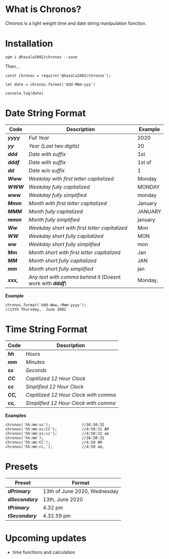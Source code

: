 # What is Chronos?

Chronos is a light weight time and date string manipulation function.

# Installation
```
npm i @hasala2002/chronos --save
```
Then...

```
const chronos = require('@hasala2002/chronos');

let date = chronos.format('ddd-Mmm-yyy')

console.log(date)
```

# Date String Format
| Code  | Description  | Example  |
| ------------ | ------------ | ------------ |
| ***yyyy*** | _Full Year_ | 2020 |
| ***yy*** | _Year (Last two digits)_ | 20 |
| ***ddd*** | _Date with suffix_ | 1st |
| ***dddf*** | _Date with suffix_ | 1st of |
| ***dd*** | _Date w/o suffix_ | 1 |
| ***Www*** | _Weekday with first letter capitalized_ | Monday |
| ***WWW*** | _Weekday fully capitalized_ | MONDAY |
| ***www*** | _Weekday fully simplified_ | monday |
| ***Mmm*** | _Month with first letter capitalized_ | January |
| ***MMM*** | _Month fully capitalized_ | JANUARY |
| ***mmm*** | _Month fully simplified_ | january |
| ***Ww*** | _Weekday short  with first letter capitalized_ | Mon |
| ***WW*** | _Weekday short  fully capitalized_ | MON |
| ***ww*** | _Weekday short  fully simplified_ | mon |
| ***Mm*** | _Month short  with first letter capitalized_ | Jan |
| ***MM*** | _Month short fully capitalized_ | JAN |
| ***mm*** | _Month short fully simplified_ | jan |
| ***xxx,*** | _Any text with comma behind it_ (Doesnt work with ***dddf***) | Monday, |

**Example**
```
chronos.format('ddd-Www,-Mmm-yyyy');
//13th Thursday,  June 2002
```

# Time String Format
| Code  | Description | 
| ------------ | ------------ |
| ***hh*** | _Hours_ |
| ***mm*** | _Minutes_ |
| ***ss*** | _Seconds_ |
| ***CC*** | _Captilized 12 Hour Clock_ |
| ***cc*** | _Sinplified 12 Hour Clock_ |
| ***CC,*** | _Captilized 12 Hour Clock with comma_ |
| ***cc,*** | _Simplified 12 Hour Clock with comma_ |

**Examples**
```
chronos('hh:mm:ss');              //16:50:32
chronos('hh:mm:ss:CC');           //4:50:32 AM
chronos('hh:mm:ss:cc');           //4:50:32 am
chronos('hh:mm');                 //16:50:32
chronos('hh:mm:CC');              //4:50 AM
chronos('hh:mm:cc,');             //4:50 am,
```

# Presets
| Preset  | Format | 
| ------------ | ------------ |
| ***dPrimary*** | 13th of June 2020, Wednesday |
| ***dSecondary*** | 13th, June 2020 |
| ***tPrimary*** | 4.32 pm |
| ***tSecondary*** | 4.32.59 pm |



# Upcoming updates
* time functions and calculation